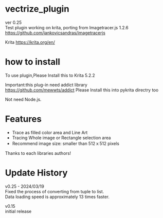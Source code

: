 # vectrize_plugin
ver 0.25  
Test plugin working on krita, porting from Imagetracer.js 1.2.6  
https://github.com/jankovicsandras/imagetracerjs

Krita
https://krita.org/en/

# how to install
To use plugin,Please Install this to  Krita 5.2.2

Important:this plug-in need addict library  
https://github.com/mewwts/addict
Please Install this into pykrita directry too

Not need Node.js.    

# Features
* Trace as filled color area and Line Art 
* Tracing Whole image or Rectangle selection area
* Recommend image size: smaller than 512ｘ512 pixels  
  
Thanks to each libraries authors!  

# Update History
v0.25 - 2024/03/19  
Fixed the process of converting from tuple to list.  
Data loading speed is approximately 13 times faster.  
  
v0.15  
initial release  

